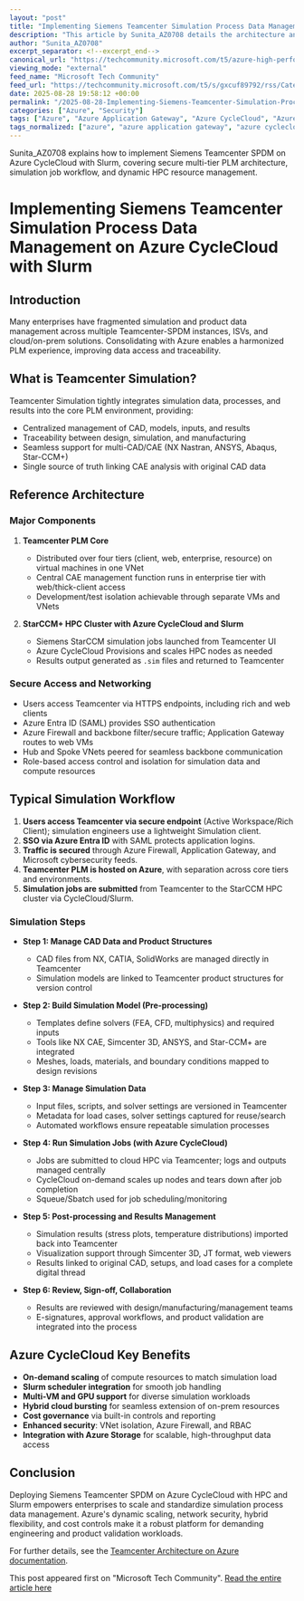 ```yaml
---
layout: "post"
title: "Implementing Siemens Teamcenter Simulation Process Data Management on Azure CycleCloud with Slurm"
description: "This article by Sunita_AZ0708 details the architecture and workflow for running Siemens Teamcenter Simulation Process Data Management (SPDM) on Azure CycleCloud using a Slurm HPC cluster. It covers the PLM core deployment, simulation job orchestration with StarCCM+, secure Azure networking, and benefits like dynamic scaling, hybrid flexibility, integrated security, and traceable digital thread from CAD to simulation results."
author: "Sunita_AZ0708"
excerpt_separator: <!--excerpt_end-->
canonical_url: "https://techcommunity.microsoft.com/t5/azure-high-performance-computing/teamcenter-simulation-process-data-management-architecture-on/ba-p/4449316"
viewing_mode: "external"
feed_name: "Microsoft Tech Community"
feed_url: "https://techcommunity.microsoft.com/t5/s/gxcuf89792/rss/Category?category.id=Azure"
date: 2025-08-28 19:58:12 +00:00
permalink: "/2025-08-28-Implementing-Siemens-Teamcenter-Simulation-Process-Data-Management-on-Azure-CycleCloud-with-Slurm.html"
categories: ["Azure", "Security"]
tags: ["Azure", "Azure Application Gateway", "Azure CycleCloud", "Azure Entra ID", "Azure Firewall", "Community", "Cost Governance", "HPC", "Hybrid Cloud", "PLM", "Product Validation", "RBAC", "SAML", "Security", "Simulation Management", "Simulation Workflow", "Slurm", "SPDM", "StarCCM+", "Teamcenter", "Virtual Network", "VNet Peering"]
tags_normalized: ["azure", "azure application gateway", "azure cyclecloud", "azure entra id", "azure firewall", "community", "cost governance", "hpc", "hybrid cloud", "plm", "product validation", "rbac", "saml", "security", "simulation management", "simulation workflow", "slurm", "spdm", "starccmplus", "teamcenter", "virtual network", "vnet peering"]
---
```


Sunita_AZ0708 explains how to implement Siemens Teamcenter SPDM on Azure CycleCloud with Slurm, covering secure multi-tier PLM architecture, simulation job workflow, and dynamic HPC resource management.<!--excerpt_end-->

# Implementing Siemens Teamcenter Simulation Process Data Management on Azure CycleCloud with Slurm

## Introduction

Many enterprises have fragmented simulation and product data management across multiple Teamcenter-SPDM instances, ISVs, and cloud/on-prem solutions. Consolidating with Azure enables a harmonized PLM experience, improving data access and traceability.

## What is Teamcenter Simulation?

Teamcenter Simulation tightly integrates simulation data, processes, and results into the core PLM environment, providing:

- Centralized management of CAD, models, inputs, and results
- Traceability between design, simulation, and manufacturing
- Seamless support for multi-CAD/CAE (NX Nastran, ANSYS, Abaqus, Star-CCM+)
- Single source of truth linking CAE analysis with original CAD data

## Reference Architecture

### Major Components

1. **Teamcenter PLM Core**
   - Distributed over four tiers (client, web, enterprise, resource) on virtual machines in one VNet
   - Central CAE management function runs in enterprise tier with web/thick-client access
   - Development/test isolation achievable through separate VMs and VNets

2. **StarCCM+ HPC Cluster with Azure CycleCloud and Slurm**
   - Siemens StarCCM simulation jobs launched from Teamcenter UI
   - Azure CycleCloud Provisions and scales HPC nodes as needed
   - Results output generated as `.sim` files and returned to Teamcenter

### Secure Access and Networking

- Users access Teamcenter via HTTPS endpoints, including rich and web clients
- Azure Entra ID (SAML) provides SSO authentication
- Azure Firewall and backbone filter/secure traffic; Application Gateway routes to web VMs
- Hub and Spoke VNets peered for seamless backbone communication
- Role-based access control and isolation for simulation data and compute resources

## Typical Simulation Workflow

1. **Users access Teamcenter via secure endpoint** (Active Workspace/Rich Client); simulation engineers use a lightweight Simulation client.
2. **SSO via Azure Entra ID** with SAML protects application logins.
3. **Traffic is secured** through Azure Firewall, Application Gateway, and Microsoft cybersecurity feeds.
4. **Teamcenter PLM is hosted on Azure**, with separation across core tiers and environments.
5. **Simulation jobs are submitted** from Teamcenter to the StarCCM HPC cluster via CycleCloud/Slurm.

### Simulation Steps

- **Step 1: Manage CAD Data and Product Structures**
  - CAD files from NX, CATIA, SolidWorks are managed directly in Teamcenter
  - Simulation models are linked to Teamcenter product structures for version control

- **Step 2: Build Simulation Model (Pre-processing)**
  - Templates define solvers (FEA, CFD, multiphysics) and required inputs
  - Tools like NX CAE, Simcenter 3D, ANSYS, and Star-CCM+ are integrated
  - Meshes, loads, materials, and boundary conditions mapped to design revisions

- **Step 3: Manage Simulation Data**
  - Input files, scripts, and solver settings are versioned in Teamcenter
  - Metadata for load cases, solver settings captured for reuse/search
  - Automated workflows ensure repeatable simulation processes

- **Step 4: Run Simulation Jobs (with Azure CycleCloud)**
  - Jobs are submitted to cloud HPC via Teamcenter; logs and outputs managed centrally
  - CycleCloud on-demand scales up nodes and tears down after job completion
  - Squeue/Sbatch used for job scheduling/monitoring

- **Step 5: Post-processing and Results Management**
  - Simulation results (stress plots, temperature distributions) imported back into Teamcenter
  - Visualization support through Simcenter 3D, JT format, web viewers
  - Results linked to original CAD, setups, and load cases for a complete digital thread

- **Step 6: Review, Sign-off, Collaboration**
  - Results are reviewed with design/manufacturing/management teams
  - E-signatures, approval workflows, and product validation are integrated into the process

## Azure CycleCloud Key Benefits

- **On-demand scaling** of compute resources to match simulation load
- **Slurm scheduler integration** for smooth job handling
- **Multi-VM and GPU support** for diverse simulation workloads
- **Hybrid cloud bursting** for seamless extension of on-prem resources
- **Cost governance** via built-in controls and reporting
- **Enhanced security**: VNet isolation, Azure Firewall, and RBAC
- **Integration with Azure Storage** for scalable, high-throughput data access

## Conclusion

Deploying Siemens Teamcenter SPDM on Azure CycleCloud with HPC and Slurm empowers enterprises to scale and standardize simulation process data management. Azure's dynamic scaling, network security, hybrid flexibility, and cost controls make it a robust platform for demanding engineering and product validation workloads.

For further details, see the [Teamcenter Architecture on Azure documentation](https://learn.microsoft.com/en-us/azure/architecture/example-scenario/manufacturing/teamcenter-baseline).

This post appeared first on "Microsoft Tech Community". [Read the entire article here](https://techcommunity.microsoft.com/t5/azure-high-performance-computing/teamcenter-simulation-process-data-management-architecture-on/ba-p/4449316)
